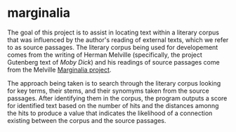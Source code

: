 # marginalia

The goal of this project is to assist in locating text within a literary corpus that was influenced by the author's reading of external texts, which we refer to as source passages. The literary corpus being used for developement comes from the writing of Herman Melville (specifically, the project Gutenberg text of *Moby Dick*) and his readings of source passages come from the Melville [Marginalia  project](http://melvillesmarginalia.org/).

The approach being taken is to search through the literary corpus looking for key terms, their stems, and their synomyms taken from the source passages. After identifying them in the corpus, the program outputs a score for identified text based on the number of hits and the distances amonng the hits to produce a value that indicates the likelihood of a connection existing between the corpus and the source passages.